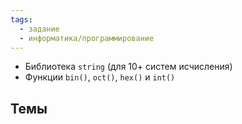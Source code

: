 ```yaml
---
tags:
  - задание
  - информатика/программирование
---
```

- Библиотека `string` (для 10+ систем исчисления)
- Функции `bin()`, `oct()`, `hex()` и `int()`

## Темы